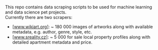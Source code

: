 This repo contains data scraping scripts to be used for machine learning and data science pet projects. <br>
Currently there are two scrapers:
- [www.wikiart.org]: ~ 180 000 images of artworks along with available metadata, e.g. author, genre, style, etc.
- [www.sreality.cz]: ~ 5 000 for sale local property profiles along with detailed apartment metadata and price.